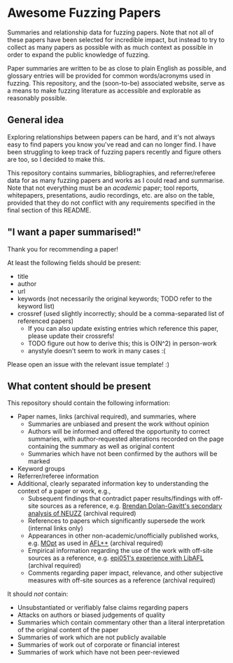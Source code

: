 # Awesome Fuzzing Papers

Summaries and relationship data for fuzzing papers. Note that not all of these
papers have been selected for incredible impact, but instead to try to collect
as many papers as possible with as much context as possible in order to expand
the public knowledge of fuzzing.

Paper summaries are written to be as close to plain English as possible, and
glossary entries will be provided for common words/acronyms used in fuzzing.
This repository, and the (soon-to-be) associated website, serve as a means to
make fuzzing literature as accessible and explorable as reasonably possible.

## General idea

Exploring relationships between papers can be hard, and it's not always easy to
find papers you know you've read and can no longer find. I have been struggling
to keep track of fuzzing papers recently and figure others are too, so I decided
to make this.

This repository contains summaries, bibliographies, and referrer/referee data
for as many fuzzing papers and works as I could read and summarise. Note that
not everything must be an _academic_ paper; tool reports, whitepapers,
presentations, audio recordings, etc. are also on the table, provided that they
do not conflict with any requirements specified in the final section of this
README.

## "I want a paper summarised!"

Thank you for recommending a paper!

At least the following fields should be present:
- title
- author
- url
- keywords (not necessarily the original keywords; TODO refer to the keyword list)
- crossref (used slightly incorrectly; should be a comma-separated list of referenced papers)
  - If you can also update existing entries which reference this paper,
  please update their crossrefs!
  - TODO figure out how to derive this; this is O(N^2) in person-work
  - anystyle doesn't seem to work in many cases :(


Please open an issue with the relevant issue template! :)

## What content should be present

This repository should contain the following information:
 - Paper names, links (archival required), and summaries, where
   - Summaries are unbiased and present the work without opinion
   - Authors will be informed and offered the opportunity to correct summaries,
     with author-requested alterations recorded on the page containing the
     summary as well as original content
   - Summaries which have not been confirmed by the authors will be marked
 - Keyword groups
 - Referrer/referee information
 - Additional, clearly separated information key to understanding the context of 
   a paper or work, e.g.,
   - Subsequent findings that contradict paper results/findings with off-site
     sources as a reference, e.g. [Brendan Dolan-Gavitt's secondary analysis of NEUZZ]
     (archival required)
   - References to papers which significantly supersede the work (internal links
     only)
   - Appearances in other non-academic/unofficially published works, e.g. [MOpt]
     as used in [AFL++] (archival required)
   - Empirical information regarding the use of the work with off-site sources
     as a reference, e.g. [epi051's experience with LibAFL] (archival required)
   - Comments regarding paper impact, relevance, and other subjective measures
     with off-site sources as a reference (archival required)

It should _not_ contain:
 - Unsubstantiated or verifiably false claims regarding papers
 - Attacks on authors or biased judgements of quality
 - Summaries which contain commentary other than a literal interpretation of the
   original content of the paper
 - Summaries of work which are not publicly available
 - Summaries of work out of corporate or financial interest
 - Summaries of work which have not been peer-reviewed

[MOpt]: https://www.usenix.org/conference/usenixsecurity19/presentation/lyu
[AFL++]: https://github.com/AFLplusplus/AFLplusplus
[epi051's experience with LibAFL]: https://epi052.gitlab.io/notes-to-self/blog/2021-11-01-fuzzing-101-with-libafl/
[Brendan Dolan-Gavitt's secondary analysis of NEUZZ]: https://twitter.com/moyix/status/1513608538500870154
